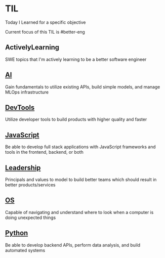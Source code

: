 # TIL
Today I Learned for a specific objective 

Current focus of this TIL is #better-eng

## ActivelyLearning
SWE topics that I'm actively learning to be a better software engineer

## [AI](https://github.com/linnalihe/til/tree/main/swe/AI)
Gain fundamentals to utilize existing APIs, build simple models, and manage MLOps infrastructure 


## [DevTools](https://github.com/linnalihe/til/tree/main/swe/DevTools)
Utilize developer tools to build products with higher quality and faster

## [JavaScript](https://github.com/linnalihe/til/tree/main/swe/JavaScript)
Be able to develop full stack applications with JavaScript frameworks and tools in the frontend, backend, or both

## [Leadership](https://github.com/linnalihe/til/tree/main/swe/Leadership)
Principals and values to model to build better teams which should result in better products/services

## [OS](https://github.com/linnalihe/til/tree/main/swe/OS)
Capable of navigating and understand where to look when a computer is doing unexpected things

## [Python](https://github.com/linnalihe/til/tree/main/swe/Python)
Be able to develop backend APIs, perform data analysis, and build automated systems
